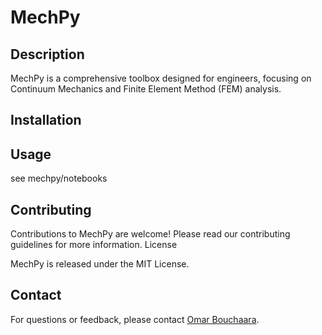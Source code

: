# MechPy

## Description
MechPy is a comprehensive toolbox designed for engineers, focusing on Continuum Mechanics and Finite Element Method (FEM) analysis.

## Installation


## Usage
see mechpy/notebooks

## Contributing
Contributions to MechPy are welcome! Please read our contributing guidelines for more information.
License

MechPy is released under the MIT License.

## Contact
For questions or feedback, please contact [Omar Bouchaara](https://github.com/obouchaara).

